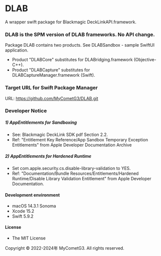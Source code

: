# DLAB

A wrapper swift package for Blackmagic DeckLinkAPI.framework.

### DLAB is the SPM version of DLAB frameworks. No API change.

Package DLAB contains two products. See DLABSandbox - sample SwiftUI application.

- Product "DLABCore" substitutes for DLABridging.framework (Objective-C++).
- Product "DLABCapture" substitutes for DLABCaptureManager.framework (Swift).

### Target URL for Swift Package Manager

URL: https://github.com/MyCometG3/DLAB.git

### Developer Notice
##### 1) AppEntitlements for Sandboxing

- See: Blackmagic DeckLink SDK pdf Section 2.2.
- Ref: "Entitlement Key Reference/App Sandbox Temporary Exception Entitlements" from Apple Developer Documentation Archive

##### 2) AppEntitlements for Hardened Runtime
- Set com.apple.security.cs.disable-library-validation to YES.
- Ref: "Documentation/Bundle Resources/Entitlements/Hardened Runtime/Disable Library Validation Entitlement" from Apple Developer Documentation.

#### Development environment
- macOS 14.3.1 Sonoma
- Xcode 15.2
- Swift 5.9.2

#### License
- The MIT License

Copyright © 2022-2024年 MyCometG3. All rights reserved.

